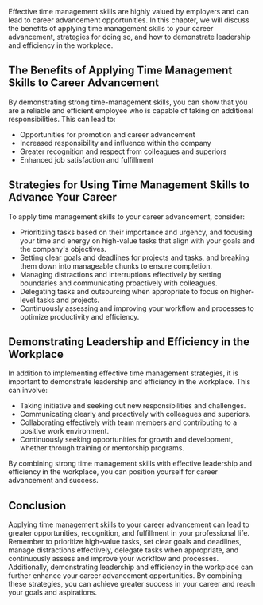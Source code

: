 
Effective time management skills are highly valued by employers and can lead to career advancement opportunities. In this chapter, we will discuss the benefits of applying time management skills to your career advancement, strategies for doing so, and how to demonstrate leadership and efficiency in the workplace.

The Benefits of Applying Time Management Skills to Career Advancement
---------------------------------------------------------------------

By demonstrating strong time-management skills, you can show that you are a reliable and efficient employee who is capable of taking on additional responsibilities. This can lead to:

* Opportunities for promotion and career advancement
* Increased responsibility and influence within the company
* Greater recognition and respect from colleagues and superiors
* Enhanced job satisfaction and fulfillment

Strategies for Using Time Management Skills to Advance Your Career
------------------------------------------------------------------

To apply time management skills to your career advancement, consider:

* Prioritizing tasks based on their importance and urgency, and focusing your time and energy on high-value tasks that align with your goals and the company's objectives.
* Setting clear goals and deadlines for projects and tasks, and breaking them down into manageable chunks to ensure completion.
* Managing distractions and interruptions effectively by setting boundaries and communicating proactively with colleagues.
* Delegating tasks and outsourcing when appropriate to focus on higher-level tasks and projects.
* Continuously assessing and improving your workflow and processes to optimize productivity and efficiency.

Demonstrating Leadership and Efficiency in the Workplace
--------------------------------------------------------

In addition to implementing effective time management strategies, it is important to demonstrate leadership and efficiency in the workplace. This can involve:

* Taking initiative and seeking out new responsibilities and challenges.
* Communicating clearly and proactively with colleagues and superiors.
* Collaborating effectively with team members and contributing to a positive work environment.
* Continuously seeking opportunities for growth and development, whether through training or mentorship programs.

By combining strong time management skills with effective leadership and efficiency in the workplace, you can position yourself for career advancement and success.

Conclusion
----------

Applying time management skills to your career advancement can lead to greater opportunities, recognition, and fulfillment in your professional life. Remember to prioritize high-value tasks, set clear goals and deadlines, manage distractions effectively, delegate tasks when appropriate, and continuously assess and improve your workflow and processes. Additionally, demonstrating leadership and efficiency in the workplace can further enhance your career advancement opportunities. By combining these strategies, you can achieve greater success in your career and reach your goals and aspirations.
